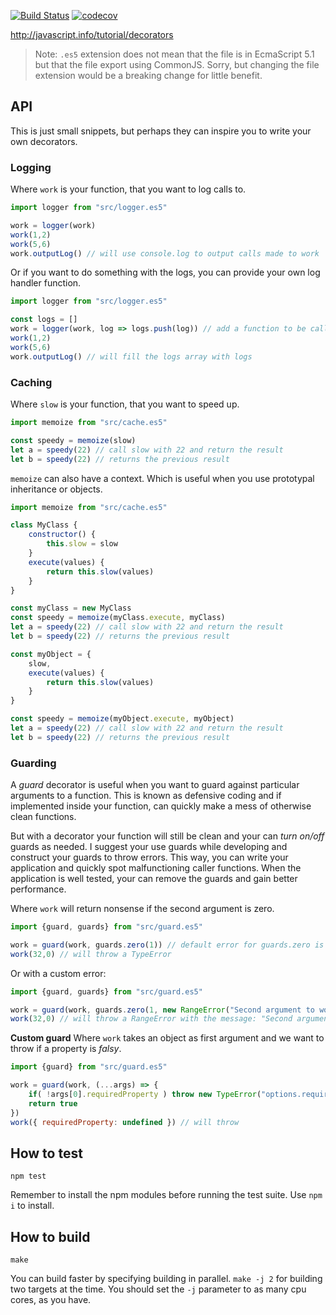 [![Build Status](https://travis-ci.org/dotnetCarpenter/decorators.svg?branch=master)](https://travis-ci.org/dotnetCarpenter/decorators)
[![codecov](https://codecov.io/gh/dotnetCarpenter/decorators/branch/master/graph/badge.svg)](https://codecov.io/gh/dotnetCarpenter/decorators)


http://javascript.info/tutorial/decorators


> Note: `.es5` extension does not mean that the file is in EcmaScript 5.1
> but that the file export using CommonJS. Sorry, but changing the file
> extension would be a breaking change for little benefit.
## API
This is just small snippets, but perhaps they
can inspire you to write your own decorators.

### Logging
Where `work` is your function, that you want to log calls to.

```js
import logger from "src/logger.es5"

work = logger(work)
work(1,2)
work(5,6)
work.outputLog() // will use console.log to output calls made to work
```

Or if you want to do something with the logs, you can provide your own
log handler function.

```js
import logger from "src/logger.es5"

const logs = []
work = logger(work, log => logs.push(log)) // add a function to be called for each log
work(1,2)
work(5,6)
work.outputLog() // will fill the logs array with logs
```

### Caching
Where `slow` is your function, that you want to speed up.

```js
import memoize from "src/cache.es5"

const speedy = memoize(slow)
let a = speedy(22) // call slow with 22 and return the result
let b = speedy(22) // returns the previous result
```

`memoize` can also have a context. Which is useful when you use
prototypal inheritance or objects.

```js
import memoize from "src/cache.es5"

class MyClass {
	constructor() {
		this.slow = slow
	}
	execute(values) {
		return this.slow(values)
	}
}

const myClass = new MyClass
const speedy = memoize(myClass.execute, myClass)
let a = speedy(22) // call slow with 22 and return the result
let b = speedy(22) // returns the previous result
```

```js
const myObject = {
	slow,
	execute(values) {
		return this.slow(values)
	}
}

const speedy = memoize(myObject.execute, myObject)
let a = speedy(22) // call slow with 22 and return the result
let b = speedy(22) // returns the previous result
```

### Guarding
A *guard* decorator is useful when you want to guard against
particular arguments to a function. This is known as defensive
coding and if implemented inside your function, can quickly
make a mess of otherwise clean functions.

But with a decorator your function will still be clean and
your can *turn on/off* guards as needed. I suggest your use
guards while developing and construct your guards to throw
errors. This way, you can write your application and quickly
spot malfunctioning caller functions. When the application
is well tested, your can remove the guards and gain better
performance.

Where `work` will return nonsense if the second argument is zero.

```js
import {guard, guards} from "src/guard.es5"

work = guard(work, guards.zero(1)) // default error for guards.zero is TypeError
work(32,0) // will throw a TypeError
```

Or with a custom error:

```js
import {guard, guards} from "src/guard.es5"

work = guard(work, guards.zero(1, new RangeError("Second argument to work MUST be between 1-100")))
work(32,0) // will throw a RangeError with the message: "Second argument to work MUST be between 1-100"
```

**Custom guard**
Where `work` takes an object as first argument and we want to throw if a property is *falsy*.

```js
import {guard} from "src/guard.es5"

work = guard(work, (...args) => {
	if( !args[0].requiredProperty ) throw new TypeError("options.requiredProperty MUST be set")
	return true
})
work({ requiredProperty: undefined }) // will throw
```

## How to test
`npm test`

Remember to install the npm modules before running
the test suite. Use `npm i` to install.

## How to build
`make`

You can build faster by specifying building in parallel.
`make -j 2` for building two targets at the time.
You should set the `-j` parameter to as many cpu cores,
as you have.
